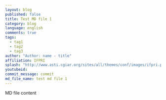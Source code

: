 ```yaml
---
layout: blog
published: false
title: Test MD file 1
category: blog
language: english
comments: true
tags: 
  - tag1
  - tag2
  - tag3
author: "Author: name - title"
affiliation: IFPRI
splash: "http://www.asti.cgiar.org/sites/all/themes/conf/images/ifpri.png"
youtubeid: 
commit_message: commit 
md_file_name: test md file 1
---
```

MD file content